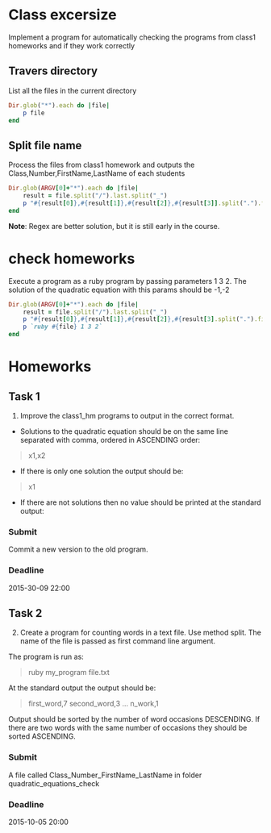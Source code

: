 # Class excersize
Implement a program for automatically checking the programs from class1 homeworks and if they work correctly

## Travers directory
List all the files in the current directory

```ruby
Dir.glob("*").each do |file|
	p file
end
```

## Split file name
Process the files from class1 homework and outputs the Class,Number,FirstName,LastName of each students

```ruby
Dir.glob(ARGV[0]+"*").each do |file|
	result = file.split("/").last.split("_")
	p "#{result[0]},#{result[1]},#{result[2]},#{result[3]].split(".").first}"
end
```

**Note**: Regex are better solution, but it is still early in the course.

# check homeworks
Execute a program as a ruby program by passing parameters 1 3 2. The solution of the quadratic equation with this params should be -1,-2

```ruby
Dir.glob(ARGV[0]+"*").each do |file|
	result = file.split("/").last.split("_")
	p "#{result[0]},#{result[1]},#{result[2]},#{result[3].split(".").first}"
	p `ruby #{file} 1 3 2`
end
```

# Homeworks

## Task 1
1. Improve the class1_hm programs to output in the correct format. 

* Solutions to the quadratic equation should be on the same line separated with comma, ordered in ASCENDING order:
> x1,x2

* If there is only one solution the output should be:
> x1

* If there are not solutions then no value should be printed at the standard output:

### Submit 
Commit a new version to the old program.

### Deadline
2015-30-09 22:00

## Task 2
2. Create a program for counting words in a text file. Use method split. The name of the file is passed as first command line argument.

The program is run as:
> ruby my_program file.txt

At the standard output the output should be:

> first_word,7
> second_word,3
> ...
> n_work,1

Output should be sorted by the number of word occasions DESCENDING.
If there are two words with the same number of occasions they should be sorted ASCENDING.

### Submit
A file called Class_Number_FirstName_LastName in folder quadratic_equations_check

### Deadline
2015-10-05 20:00


